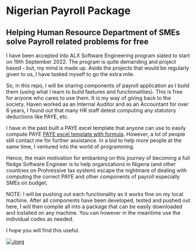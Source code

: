 # Nigerian Payroll Package

## Helping Human Resource Department of SMEs solve Payroll related problems for free

I have been accepted into ALX Software Engineering program slated to start on 19th September 2022. The program is quite demanding and project based - but, my mind is made up. Aside the projects that would be regularly given to us, I have tasked myself to go the extra mile.

So, in this repo, I will be sharing components of payroll application as I build them (using what I learn to build faetures and functionalities). This is free for anyone who cares to use them. It is my way of giving back to the society. Haven worked as an Internal Auditor and as an Accountant for over 6 years, I found out that many HR staff detest computing any statutory deductions like PAYE, etc.

I have in the past built a PAYE excel template that anyone can use to easily compute PAYE [PAYE excel template with formula](https://accountantnextdoor.com/payroll-fundamentals-in-nigeria-how-to-compute-paye-in-microsoft-excel/). However, a lot of people still contact me for further assistance. In a bid to help more people at the same time, I ventured into the world of programming.

Hence, the main motivation for embarking on this journey of becoming a full fledge Software Engineer is to help organizations in Nigeria (and other countries on Prohressive tax system) escape the nightmare of dealing with computing the correct PAYE and other components of payroll especially SMEs on budget.

NOTE: I will be pushing out each functionality as it works fine on my local machine. After all components have been developed, tested and pushed out here, I will then compile all into a package that can be easily downloaded and installed on any machine. You can however in the meantime use the individual codes as needed.

I hope you will find this useful.


[![Jpeg](https://user-images.githubusercontent.com/105613046/190876791-450f399a-1001-4ad6-82aa-e37b3c9d9bbe.jpg)](https://accountantnextdoor.com/)

